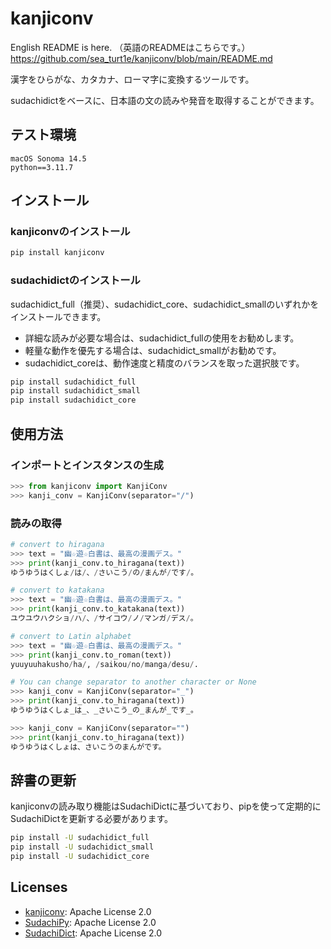 # kanjiconv
English README is here. （英語のREADMEはこちらです。）
https://github.com/sea_turt1e/kanjiconv/blob/main/README.md

漢字をひらがな、カタカナ、ローマ字に変換するツールです。

sudachidictをベースに、日本語の文の読みや発音を取得することができます。

## テスト環境
```
macOS Sonoma 14.5
python==3.11.7
```

## インストール
### kanjiconvのインストール
```bash
pip install kanjiconv
```

### sudachidictのインストール
sudachidict_full（推奨）、sudachidict_core、sudachidict_smallのいずれかをインストールできます。
- 詳細な読みが必要な場合は、sudachidict_fullの使用をお勧めします。
- 軽量な動作を優先する場合は、sudachidict_smallがお勧めです。
- sudachidict_coreは、動作速度と精度のバランスを取った選択肢です。
```bash
pip install sudachidict_full
pip install sudachidict_small
pip install sudachidict_core
```

## 使用方法
### インポートとインスタンスの生成
```python
>>> from kanjiconv import KanjiConv
>>> kanji_conv = KanjiConv(separator="/")
```

### 読みの取得
```python
# convert to hiragana
>>> text = "幽☆遊☆白書は、最高の漫画デス。"
>>> print(kanji_conv.to_hiragana(text))
ゆうゆうはくしょ/は/、/さいこう/の/まんが/です/。

# convert to katakana
>>> text = "幽☆遊☆白書は、最高の漫画デス。"
>>> print(kanji_conv.to_katakana(text))
ユウユウハクショ/ハ/、/サイコウ/ノ/マンガ/デス/。

# convert to Latin alphabet
>>> text = "幽☆遊☆白書は、最高の漫画デス。"
>>> print(kanji_conv.to_roman(text))
yuuyuuhakusho/ha/, /saikou/no/manga/desu/. 

# You can change separator to another character or None
>>> kanji_conv = KanjiConv(separator="_")
>>> print(kanji_conv.to_hiragana(text))
ゆうゆうはくしょ_は_、_さいこう_の_まんが_です_。

>>> kanji_conv = KanjiConv(separator="")
>>> print(kanji_conv.to_hiragana(text))
ゆうゆうはくしょは、さいこうのまんがです。
```

## 辞書の更新
kanjiconvの読み取り機能はSudachiDictに基づいており、pipを使って定期的にSudachiDictを更新する必要があります。
```bash
pip install -U sudachidict_full
pip install -U sudachidict_small
pip install -U sudachidict_core
```

## Licenses
- [kanjiconv](https://github.com/morikatron/kanjiconv/blob/main/LICENSE): Apache License 2.0
- [SudachiPy](https://github.com/WorksApplications/SudachiPy/blob/develop/LICENSE): Apache License 2.0
- [SudachiDict](https://github.com/WorksApplications/SudachiDict/blob/develop/LICENSE-2.0.txt):  Apache License 2.0
